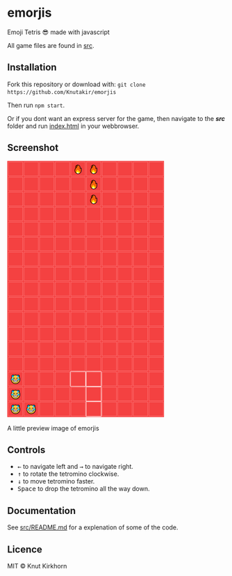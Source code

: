 # emorjis
Emoji Tetris 😎 made with javascript

All game files are found in [src](src).

## Installation
Fork this repository or download
with: ```git clone https://github.com/Knutakir/emorjis```

Then run ```npm start```.

Or if you dont want
an express server for the game, then navigate to the ***src***
folder and run [index.html](src/index.html) in your webbrowser.

## Screenshot
![Preview](preview.png)

A little preview image of emorjis

## Controls
* <kbd>←</kbd> to navigate left and <kbd>→</kbd> to navigate right.
* <kbd>↑</kbd> to rotate the tetromino clockwise.
* <kbd>↓</kbd> to move tetromino faster.
* <kbd>Space</kbd> to drop the tetromino all the way down.

## Documentation
See [src/README.md](src/README.md) for a explenation of some of the code.

## Licence
MIT © Knut Kirkhorn
